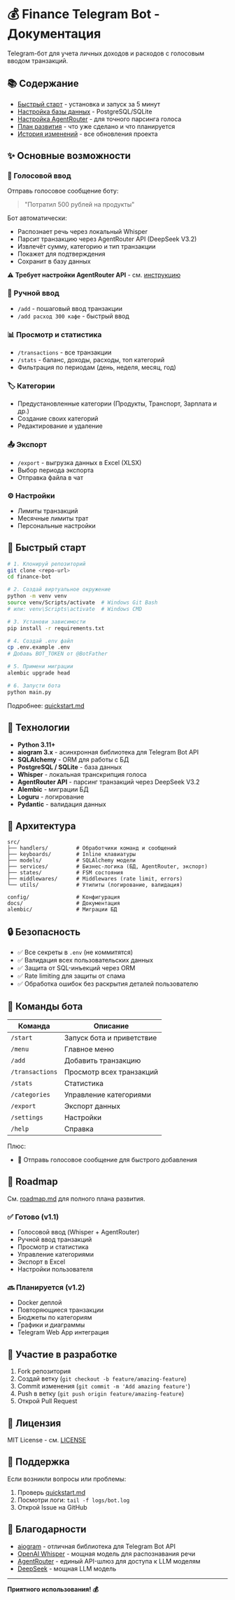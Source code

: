# 💰 Finance Telegram Bot - Документация

Telegram-бот для учета личных доходов и расходов с голосовым вводом транзакций.

## 📚 Содержание

- [Быстрый старт](quickstart.md) - установка и запуск за 5 минут
- [Настройка базы данных](database_setup.md) - PostgreSQL/SQLite
- [Настройка AgentRouter](agentrouter_setup.md) - для точного парсинга голоса
- [План развития](roadmap.md) - что уже сделано и что планируется
- [История изменений](CHANGELOG.md) - все обновления проекта

## ✨ Основные возможности

### 🎤 Голосовой ввод
Отправь голосовое сообщение боту:
> "Потратил 500 рублей на продукты"

Бот автоматически:
- Распознает речь через локальный Whisper
- Парсит транзакцию через AgentRouter API (DeepSeek V3.2)
- Извлечёт сумму, категорию и тип транзакции
- Покажет для подтверждения
- Сохранит в базу данных

⚠️ **Требует настройки AgentRouter API** - см. [инструкцию](agentrouter_setup.md)

### 📝 Ручной ввод
- `/add` - пошаговый ввод транзакции
- `/add расход 300 кафе` - быстрый ввод

### 📊 Просмотр и статистика
- `/transactions` - все транзакции
- `/stats` - баланс, доходы, расходы, топ категорий
- Фильтрация по периодам (день, неделя, месяц, год)

### 🏷️ Категории
- Предустановленные категории (Продукты, Транспорт, Зарплата и др.)
- Создание своих категорий
- Редактирование и удаление

### 📤 Экспорт
- `/export` - выгрузка данных в Excel (XLSX)
- Выбор периода экспорта
- Отправка файла в чат

### ⚙️ Настройки
- Лимиты транзакций
- Месячные лимиты трат
- Персональные настройки

## 🚀 Быстрый старт

```bash
# 1. Клонируй репозиторий
git clone <repo-url>
cd finance-bot

# 2. Создай виртуальное окружение
python -m venv venv
source venv/Scripts/activate  # Windows Git Bash
# или: venv\Scripts\activate  # Windows CMD

# 3. Установи зависимости
pip install -r requirements.txt

# 4. Создай .env файл
cp .env.example .env
# Добавь BOT_TOKEN от @BotFather

# 5. Примени миграции
alembic upgrade head

# 6. Запусти бота
python main.py
```

Подробнее: [quickstart.md](quickstart.md)

## 🔧 Технологии

- **Python 3.11+**
- **aiogram 3.x** - асинхронная библиотека для Telegram Bot API
- **SQLAlchemy** - ORM для работы с БД
- **PostgreSQL / SQLite** - база данных
- **Whisper** - локальная транскрипция голоса
- **AgentRouter API** - парсинг транзакций через DeepSeek V3.2
- **Alembic** - миграции БД
- **Loguru** - логирование
- **Pydantic** - валидация данных

## 📖 Архитектура

```
src/
├── handlers/         # Обработчики команд и сообщений
├── keyboards/        # Inline клавиатуры
├── models/           # SQLAlchemy модели
├── services/         # Бизнес-логика (БД, AgentRouter, экспорт)
├── states/           # FSM состояния
├── middlewares/      # Middlewares (rate limit, errors)
└── utils/            # Утилиты (логирование, валидация)

config/               # Конфигурация
docs/                 # Документация
alembic/              # Миграции БД
```

## 🔒 Безопасность

- ✅ Все секреты в `.env` (не коммитятся)
- ✅ Валидация всех пользовательских данных
- ✅ Защита от SQL-инъекций через ORM
- ✅ Rate limiting для защиты от спама
- ✅ Обработка ошибок без раскрытия деталей пользователю

## 📝 Команды бота

| Команда | Описание |
|---------|----------|
| `/start` | Запуск бота и приветствие |
| `/menu` | Главное меню |
| `/add` | Добавить транзакцию |
| `/transactions` | Просмотр всех транзакций |
| `/stats` | Статистика |
| `/categories` | Управление категориями |
| `/export` | Экспорт данных |
| `/settings` | Настройки |
| `/help` | Справка |

Плюс:
- 🎤 Отправь голосовое сообщение для быстрого добавления

## 🎯 Roadmap

См. [roadmap.md](roadmap.md) для полного плана развития.

### ✅ Готово (v1.1)
- Голосовой ввод (Whisper + AgentRouter)
- Ручной ввод транзакций
- Просмотр и статистика
- Управление категориями
- Экспорт в Excel
- Настройки пользователя

### 🔜 Планируется (v1.2)
- Docker деплой
- Повторяющиеся транзакции
- Бюджеты по категориям
- Графики и диаграммы
- Telegram Web App интеграция

## 🤝 Участие в разработке

1. Fork репозитория
2. Создай ветку (`git checkout -b feature/amazing-feature`)
3. Commit изменения (`git commit -m 'Add amazing feature'`)
4. Push в ветку (`git push origin feature/amazing-feature`)
5. Открой Pull Request

## 📄 Лицензия

MIT License - см. [LICENSE](../LICENSE)

## 💬 Поддержка

Если возникли вопросы или проблемы:
1. Проверь [quickstart.md](quickstart.md)
2. Посмотри логи: `tail -f logs/bot.log`
3. Открой Issue на GitHub

## 🙏 Благодарности

- [aiogram](https://github.com/aiogram/aiogram) - отличная библиотека для Telegram Bot API
- [OpenAI Whisper](https://github.com/openai/whisper) - мощная модель для распознавания речи
- [AgentRouter](https://agentrouter.org) - единый API-шлюз для доступа к LLM моделям
- [DeepSeek](https://deepseek.com) - мощная LLM модель

---

**Приятного использования! 💰**

